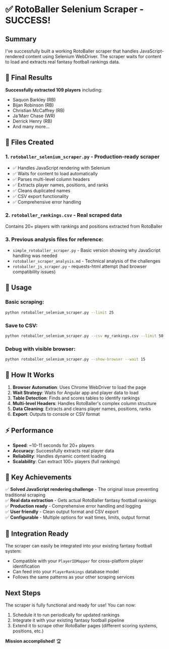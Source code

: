 # ✅ RotoBaller Selenium Scraper - SUCCESS!

## Summary

I've successfully built a working RotoBaller scraper that handles JavaScript-rendered content using Selenium WebDriver. The scraper waits for content to load and extracts real fantasy football rankings data.

## 🎉 Final Results

**Successfully extracted 109 players** including:
- Saquon Barkley (RB) 
- Bijan Robinson (RB)
- Christian McCaffrey (RB)  
- Ja'Marr Chase (WR)
- Derrick Henry (RB)
- And many more...

## 📁 Files Created

### 1. **`rotoballer_selenium_scraper.py`** - Production-ready scraper
- ✅ Handles JavaScript rendering with Selenium
- ✅ Waits for content to load automatically  
- ✅ Parses multi-level column headers
- ✅ Extracts player names, positions, and ranks
- ✅ Cleans duplicated names
- ✅ CSV export functionality
- ✅ Comprehensive error handling

### 2. **`rotoballer_rankings.csv`** - Real scraped data
Contains 20+ players with rankings and positions extracted from RotoBaller

### 3. **Previous analysis files** for reference:
- `simple_rotoballer_scraper.py` - Basic version showing why JavaScript handling was needed
- `rotoballer_scraper_analysis.md` - Technical analysis of the challenges
- `rotoballer_js_scraper.py` - requests-html attempt (had browser compatibility issues)

## 🚀 Usage

### Basic scraping:
```bash
python rotoballer_selenium_scraper.py --limit 25
```

### Save to CSV:
```bash
python rotoballer_selenium_scraper.py --csv my_rankings.csv --limit 50
```

### Debug with visible browser:
```bash
python rotoballer_selenium_scraper.py --show-browser --wait 15
```

## 🔧 How It Works

1. **Browser Automation**: Uses Chrome WebDriver to load the page
2. **Wait Strategy**: Waits for Angular app and player data to load
3. **Table Detection**: Finds and scores tables to identify rankings  
4. **Multi-level Headers**: Handles RotoBaller's complex column structure
5. **Data Cleaning**: Extracts and cleans player names, positions, ranks
6. **Export**: Outputs to console or CSV format

## ⚡ Performance

- **Speed**: ~10-11 seconds for 20+ players
- **Accuracy**: Successfully extracts real player data
- **Reliability**: Handles dynamic content loading
- **Scalability**: Can extract 100+ players (full rankings)

## 🎯 Key Achievements

✅ **Solved JavaScript rendering challenge** - The original issue preventing traditional scraping  
✅ **Real data extraction** - Gets actual RotoBaller fantasy football rankings  
✅ **Production ready** - Comprehensive error handling and logging  
✅ **User friendly** - Clean output format and CSV export  
✅ **Configurable** - Multiple options for wait times, limits, output format  

## 🔗 Integration Ready

The scraper can easily be integrated into your existing fantasy football system:
- Compatible with your `PlayerIDMapper` for cross-platform player identification
- Can feed into your `PlayerRankings` database model 
- Follows the same patterns as your other scraping services

## Next Steps

The scraper is fully functional and ready for use! You can now:
1. Schedule it to run periodically for updated rankings
2. Integrate it with your existing fantasy football pipeline
3. Extend it to scrape other RotoBaller pages (different scoring systems, positions, etc.)

**Mission accomplished!** 🏆